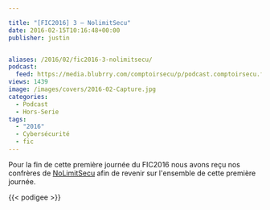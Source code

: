 ```yaml
---

title: "[FIC2016] 3 – NolimitSecu"
date: 2016-02-15T10:16:48+00:00
publisher: justin


aliases: /2016/02/fic2016-3-nolimitsecu/
podcast:
  feed: https://media.blubrry.com/comptoirsecu/p/podcast.comptoirsecu.fr/CSEC.HS11.2016-01-25.FIC2016.NoLimit_S%c3%a9cu.mp3
views: 1439
image: /images/covers/2016-02-Capture.jpg
categories:
  - Podcast
  - Hors-Serie
tags:
  - "2016"
  - Cybersécurité
  - fic
---
```


Pour la fin de cette première journée du FIC2016 nous avons reçu nos confrères de [NoLimitSecu](https://www.nolimitsecu.fr/) afin de revenir sur l'ensemble de cette première journée.

{{< podigee >}}
